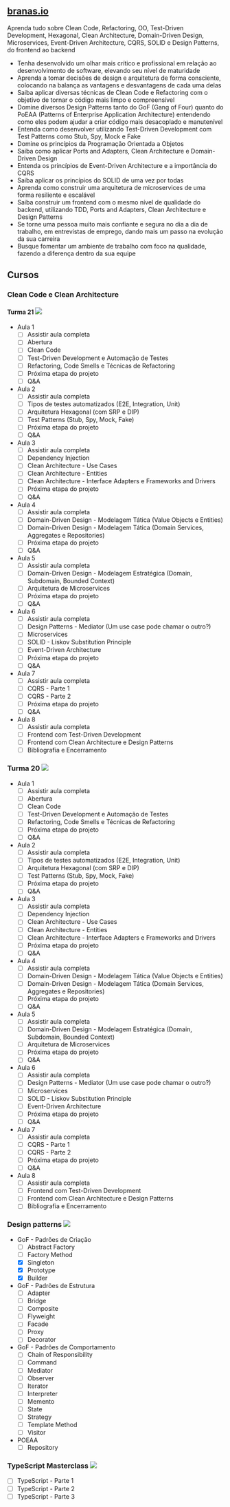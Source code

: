 ## [branas.io](https://www.branas.io/cursos/)

Aprenda tudo sobre Clean Code, Refactoring, OO, Test-Driven Development, Hexagonal, Clean Architecture, Domain-Driven Design, Microservices, Event-Driven Architecture, CQRS, SOLID e Design Patterns, do frontend ao backend

- Tenha desenvolvido um olhar mais crítico e profissional em relação ao desenvolvimento de software, elevando seu nível de maturidade
- Aprenda a tomar decisões de design e arquitetura de forma consciente, colocando na balança as vantagens e desvantagens de cada uma delas
- Saiba aplicar diversas técnicas de Clean Code e Refactoring com o objetivo de tornar o código mais limpo e compreensível
- Domine diversos Design Patterns tanto do GoF (Gang of Four) quanto do PoEAA (Patterns of Enterprise Application Architecture) entendendo como eles podem ajudar a criar código mais desacoplado e manutenível
- Entenda como desenvolver utilizando Test-Driven Development com Test Patterns como Stub, Spy, Mock e Fake
- Domine os princípios da Programação Orientada a Objetos
- Saiba como aplicar Ports and Adapters, Clean Architecture e Domain-Driven Design
- Entenda os princípios de Event-Driven Architecture e a importância do CQRS
- Saiba aplicar os princípios do SOLID de uma vez por todas
- Aprenda como construir uma arquitetura de microservices de uma forma resiliente e escalável
- Saiba construir um frontend com o mesmo nível de qualidade do backend, utilizando TDD, Ports and Adapters, Clean Architecture e Design Patterns
- Se torne uma pessoa muito mais confiante e segura no dia a dia de trabalho, em entrevistas de emprego, dando mais um passo na evolução da sua carreira
- Busque fomentar um ambiente de trabalho com foco na qualidade, fazendo a diferença dentro da sua equipe

## Cursos

### Clean Code e Clean Architecture

#### Turma 21 ![](https://geps.dev/progress/0)

- Aula 1
    - [ ] Assistir aula completa
    - [ ] Abertura
    - [ ] Clean Code
    - [ ] Test-Driven Development e Automação de Testes
    - [ ] Refactoring, Code Smells e Técnicas de Refactoring
    - [ ] Próxima etapa do projeto
    - [ ] Q&A
- Aula 2
    - [ ] Assistir aula completa
    - [ ] Tipos de testes automatizados (E2E, Integration, Unit)
    - [ ] Arquitetura Hexagonal (com SRP e DIP)
    - [ ] Test Patterns (Stub, Spy, Mock, Fake)
    - [ ] Próxima etapa do projeto
    - [ ] Q&A
- Aula 3
    - [ ] Assistir aula completa
    - [ ] Dependency Injection
    - [ ] Clean Architecture - Use Cases
    - [ ] Clean Architecture - Entities
    - [ ] Clean Architecture - Interface Adapters e Frameworks and Drivers
    - [ ] Próxima etapa do projeto
    - [ ] Q&A
- Aula 4
    - [ ] Assistir aula completa
    - [ ] Domain-Driven Design - Modelagem Tática (Value Objects e Entities)
    - [ ] Domain-Driven Design - Modelagem Tática (Domain Services, Aggregates e Repositories)
    - [ ] Próxima etapa do projeto
    - [ ] Q&A
- Aula 5
    - [ ] Assistir aula completa
    - [ ] Domain-Driven Design - Modelagem Estratégica (Domain, Subdomain, Bounded Context)
    - [ ] Arquitetura de Microservices
    - [ ] Próxima etapa do projeto
    - [ ] Q&A
- Aula 6
    - [ ] Assistir aula completa
    - [ ] Design Patterns - Mediator (Um use case pode chamar o outro?)
    - [ ] Microservices
    - [ ] SOLID - Liskov Substitution Principle
    - [ ] Event-Driven Architecture
    - [ ] Próxima etapa do projeto
    - [ ] Q&A
- Aula 7
    - [ ] Assistir aula completa
    - [ ] CQRS - Parte 1
    - [ ] CQRS - Parte 2
    - [ ] Próxima etapa do projeto
    - [ ] Q&A
- Aula 8
    - [ ] Assistir aula completa
    - [ ] Frontend com Test-Driven Development
    - [ ] Frontend com Clean Architecture e Design Patterns
    - [ ] Bibliografia e Encerramento

### Turma 20 ![](https://geps.dev/progress/0)

- Aula 1
    - [ ] Assistir aula completa
    - [ ] Abertura
    - [ ] Clean Code
    - [ ] Test-Driven Development e Automação de Testes
    - [ ] Refactoring, Code Smells e Técnicas de Refactoring
    - [ ] Próxima etapa do projeto
    - [ ] Q&A
- Aula 2
    - [ ] Assistir aula completa
    - [ ] Tipos de testes automatizados (E2E, Integration, Unit)
    - [ ] Arquitetura Hexagonal (com SRP e DIP)
    - [ ] Test Patterns (Stub, Spy, Mock, Fake)
    - [ ] Próxima etapa do projeto
    - [ ] Q&A
- Aula 3
    - [ ] Assistir aula completa
    - [ ] Dependency Injection
    - [ ] Clean Architecture - Use Cases
    - [ ] Clean Architecture - Entities
    - [ ] Clean Architecture - Interface Adapters e Frameworks and Drivers
    - [ ] Próxima etapa do projeto
    - [ ] Q&A
- Aula 4
    - [ ] Assistir aula completa
    - [ ] Domain-Driven Design - Modelagem Tática (Value Objects e Entities)
    - [ ] Domain-Driven Design - Modelagem Tática (Domain Services, Aggregates e Repositories)
    - [ ] Próxima etapa do projeto
    - [ ] Q&A
- Aula 5
    - [ ] Assistir aula completa
    - [ ] Domain-Driven Design - Modelagem Estratégica (Domain, Subdomain, Bounded Context)
    - [ ] Arquitetura de Microservices
    - [ ] Próxima etapa do projeto
    - [ ] Q&A
- Aula 6
    - [ ] Assistir aula completa
    - [ ] Design Patterns - Mediator (Um use case pode chamar o outro?)
    - [ ] Microservices
    - [ ] SOLID - Liskov Substitution Principle
    - [ ] Event-Driven Architecture
    - [ ] Próxima etapa do projeto
    - [ ] Q&A
- Aula 7
    - [ ] Assistir aula completa
    - [ ] CQRS - Parte 1
    - [ ] CQRS - Parte 2
    - [ ] Próxima etapa do projeto
    - [ ] Q&A
- Aula 8
    - [ ] Assistir aula completa
    - [ ] Frontend com Test-Driven Development
    - [ ] Frontend com Clean Architecture e Design Patterns
    - [ ] Bibliografia e Encerramento

### Design patterns ![](https://geps.dev/progress/0)
  - GoF - Padrões de Criação
    - [ ] Abstract Factory
    - [ ] Factory Method
    - [x] Singleton
    - [x] Prototype
    - [x] Builder
  - GoF - Padrões de Estrutura
    - [ ] Adapter
    - [ ] Bridge
    - [ ] Composite
    - [ ] Flyweight
    - [ ] Facade
    - [ ] Proxy
    - [ ] Decorator
  - GoF - Padrões de Comportamento
    - [ ] Chain of Responsibility
    - [ ] Command
    - [ ] Mediator
    - [ ] Observer
    - [ ] Iterator
    - [ ] Interpreter
    - [ ] Memento
    - [ ] State
    - [ ] Strategy
    - [ ] Template Method
    - [ ] Visitor
  - POEAA
    - [ ] Repository
### TypeScript Masterclass ![](https://geps.dev/progress/0)
  - [ ] TypeScript - Parte 1
  - [ ] TypeScript - Parte 2
  - [ ] TypeScript - Parte 3
